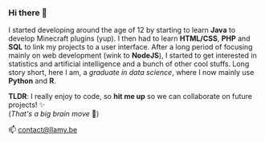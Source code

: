 ### Hi there 👋

I started developing around the age of 12 by starting to learn **Java** to develop Minecraft plugins (yup). I then had to learn **HTML/CSS**, **PHP** and **SQL** to link my projects to a user interface.  After a long period of focusing mainly on web development (wink to **NodeJS**), I started to get interested in statistics and artificial intelligence and a bunch of other cool stuffs. Long story short, here I am, a _graduate in data science_, where I now mainly use **Python** and **R**.

**TLDR**: I really enjoy to code, so **hit me up** so we can collaborate on future projects! ✨\
(_That's a big brain move_ 🧠)

📫 contact@llamy.be

<!--
Here are some ideas to get you started:

- 🔭 I’m currently working on ...
- 🌱 I’m currently learning ...
- 👯 I’m looking to collaborate on ...
- 🤔 I’m looking for help with ...
- 💬 Ask me about ...
- 📫 How to reach me: ...
- 😄 Pronouns: ...
- ⚡ Fun fact: ...
-->

